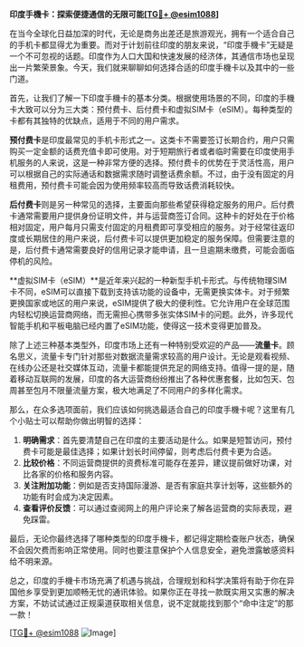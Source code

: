 **印度手機卡：探索便捷通信的无限可能[[TG💪+ @esim1088](https://t.me/s/esim1088)]**

在当今全球化日益加深的时代，无论是商务出差还是旅游观光，拥有一个适合自己的手机卡都显得尤为重要。而对于计划前往印度的朋友来说，“印度手機卡”无疑是一个不可忽视的话题。印度作为人口大国和快速发展的经济体，其通信市场也呈现出一片繁荣景象。今天，我们就来聊聊如何选择合适的印度手機卡以及其中的一些门道。

首先，让我们了解一下印度手機卡的基本分类。根据使用场景的不同，印度的手機卡大致可以分为三大类：预付费卡、后付费卡和虚拟SIM卡（eSIM）。每种类型的卡都有其独特的优缺点，适用于不同的用户需求。

**预付费卡**是印度最常见的手机卡形式之一。这类卡不需要签订长期合约，用户只需购买一定金额的话费充值卡即可使用。对于短期旅行者或者临时需要在印度使用手机服务的人来说，这是一种非常方便的选择。预付费卡的优势在于灵活性高，用户可以根据自己的实际通话和数据需求随时调整话费余额。不过，由于没有固定的月租费用，预付费卡可能会因为使用频率较高而导致话费消耗较快。

**后付费卡**则是另一种常见的选择，主要面向那些希望获得稳定服务的用户。后付费卡通常需要用户提供身份证明文件，并与运营商签订合同。这种卡的好处在于价格相对固定，用户每月只需支付固定的月租费即可享受相应的服务。对于经常往返印度或长期居住的用户来说，后付费卡可以提供更加稳定的服务保障。但需要注意的是，后付费卡通常需要良好的信用记录才能申请，且一旦逾期未缴费，可能会面临停机的风险。

**虚拟SIM卡（eSIM）**是近年来兴起的一种新型手机卡形式。与传统物理SIM卡不同，eSIM可以直接下载到支持该功能的设备中，无需更换实体卡。对于频繁更换国家或地区的用户来说，eSIM提供了极大的便利性。它允许用户在全球范围内轻松切换运营商网络，而无需担心携带多张实体SIM卡的问题。此外，许多现代智能手机和平板电脑已经内置了eSIM功能，使得这一技术变得更加普及。

除了上述三种基本类型外，印度市场上还有一种特别受欢迎的产品——**流量卡**。顾名思义，流量卡专门针对那些对数据流量需求较高的用户设计。无论是观看视频、在线办公还是社交媒体互动，流量卡都能提供充足的网络支持。值得一提的是，随着移动互联网的发展，印度的各大运营商纷纷推出了各种优惠套餐，比如包天、包周甚至包月不限量流量方案，极大地满足了不同用户的多样化需求。

那么，在众多选项面前，我们应该如何挑选最适合自己的印度手機卡呢？这里有几个小贴士可以帮助你做出明智的选择：

1. **明确需求**：首先要清楚自己在印度的主要活动是什么。如果是短暂访问，预付费卡可能是最佳选择；如果计划长时间停留，则考虑后付费卡更为合适。
2. **比较价格**：不同运营商提供的资费标准可能存在差异，建议提前做好功课，对比各家的价格和服务内容。
3. **关注附加功能**：例如是否支持国际漫游、是否有家庭共享计划等，这些额外的功能有时会成为决定因素。
4. **查看评价反馈**：可以通过查阅网上的用户评论来了解各运营商的实际表现，避免踩雷。

最后，无论你最终选择了哪种类型的印度手機卡，都记得定期检查账户状态，确保不会因欠费而影响正常使用。同时也要注意保护个人信息安全，避免泄露敏感资料给不明来源。

总之，印度的手機卡市场充满了机遇与挑战，合理规划和科学决策将有助于你在异国他乡享受到更加顺畅无忧的通讯体验。如果你正在寻找一款既实用又实惠的解决方案，不妨试试通过正规渠道获取相关信息，说不定就能找到那个“命中注定”的那一款！

[[TG💪+ @esim1088](https://t.me/s/esim1088) ![Image](https://i.postimg.cc/4NQfJmqS/Snipaste-2025-05-13-00-14-12.png)]